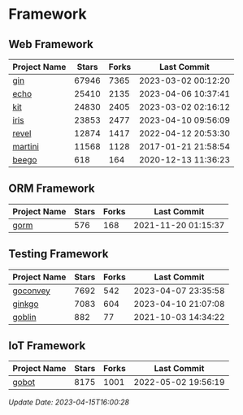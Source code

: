 # Framework

## Web Framework
| Project Name | Stars | Forks | Last Commit |
| ------------ | ----- | ----- | ----------- |
| [gin](https://github.com/gin-gonic/gin) | 67946 | 7365 | 2023-03-02 00:12:20 |
| [echo](https://github.com/labstack/echo) | 25410 | 2135 | 2023-04-06 10:37:41 |
| [kit](https://github.com/go-kit/kit) | 24830 | 2405 | 2023-03-02 02:16:12 |
| [iris](https://github.com/kataras/iris) | 23853 | 2477 | 2023-04-10 09:56:09 |
| [revel](https://github.com/revel/revel) | 12874 | 1417 | 2022-04-12 20:53:30 |
| [martini](https://github.com/go-martini/martini) | 11568 | 1128 | 2017-01-21 21:58:54 |
| [beego](https://github.com/astaxie/beego) | 618 | 164 | 2020-12-13 11:36:23 |

## ORM Framework
| Project Name | Stars | Forks | Last Commit |
| ------------ | ----- | ----- | ----------- |
| [gorm](https://github.com/jinzhu/gorm) | 576 | 168 | 2021-11-20 01:15:37 |

## Testing Framework
| Project Name | Stars | Forks | Last Commit |
| ------------ | ----- | ----- | ----------- |
| [goconvey](https://github.com/smartystreets/goconvey) | 7692 | 542 | 2023-04-07 23:35:58 |
| [ginkgo](https://github.com/onsi/ginkgo) | 7083 | 604 | 2023-04-10 21:07:08 |
| [goblin](https://github.com/franela/goblin) | 882 | 77 | 2021-10-03 14:34:22 |

## IoT Framework
| Project Name | Stars | Forks | Last Commit |
| ------------ | ----- | ----- | ----------- |
| [gobot](https://github.com/hybridgroup/gobot) | 8175 | 1001 | 2022-05-02 19:56:19 |

*Update Date: 2023-04-15T16:00:28*